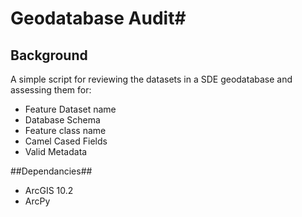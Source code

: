 # Geodatabase Audit#
## Background ##
A simple script for reviewing the datasets in a SDE geodatabase and assessing them for:

* Feature Dataset name
* Database Schema
* Feature class name
* Camel Cased Fields
* Valid Metadata

##Dependancies##
* ArcGIS 10.2
* ArcPy


